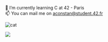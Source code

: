  🌱 I’m currently learning C at 42 - Paris  
 📫 You can mail me on aconstan@student.42.fr




![cat](https://media3.giphy.com/media/v1.Y2lkPTc5MGI3NjExb3BtbnNnZWE0NHgzZjJhcDExMzJsbWU4NnBxcGJtYmpyemVjdGpjdSZlcD12MV9pbnRlcm5hbF9naWZfYnlfaWQmY3Q9Zw/wwg1suUiTbCY8H8vIA/giphy.gif)

![](https://github-readme-stats.vercel.app/api/top-langs/?username=unknowVariable&theme=dark&hide_border=true&include_all_commits=false&count_private=true&layout=compact)



